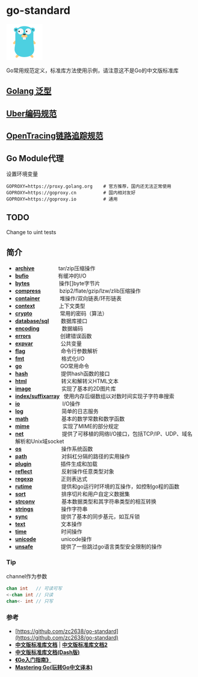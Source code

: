 # go-standard

![Go](https://raw.githubusercontent.com/zc2638/material/master/go/go.png)

Go常用规范定义，标准库方法使用示例，请注意这不是Go的中文版标准库

## [Golang 泛型](https://github.com/akutz/go-generics-the-hard-way)
## [Uber编码规范](./doc/style.md)
## <a href="https://github.com/opentracing-contrib/opentracing-specification-zh/blob/master/specification.md" target="_blank">OpenTracing链路追踪规范</a>

## Go Module代理
设置环境变量
```
GOPROXY=https://proxy.golang.org    # 官方推荐，国内还无法正常使用
GOPROXY=https://goproxy.cn          # 国内相对友好
GOPROXY=https://goproxy.io          # 通用
```

## TODO
Change to uint tests

## 简介

- [**archive**](./src/archive) &emsp;&emsp;&emsp;&emsp; tar/zip压缩操作
- [**bufio**](./src/bufio/example.go) &emsp;&emsp;&emsp;&emsp;&emsp; 有缓冲的I/O
- [**bytes**](./src/bytes/example.go) &emsp;&emsp;&emsp;&emsp;&emsp; 操作[]byte字节片
- [**compress**](./src/compress) &emsp;&emsp;&emsp; bzip2/flate/gzip/lzw/zlib压缩操作
- [**container**](./src/container) &emsp;&emsp;&emsp;&ensp;堆操作/双向链表/环形链表
- [**context**](./src/context/example.go) &emsp;&emsp;&emsp;&emsp;&nbsp;上下文类型
- [**crypto**](./src/crypto) &emsp;&emsp;&emsp;&emsp;&emsp;常用的密码（算法）
- [**database/sql**](./src/database/sql/example.go) &emsp;&emsp;数据库接口
- [**encoding**](./src/encoding) &emsp;&emsp;&emsp;&emsp;数据编码
- [**errors**](./src/errors/example.go) &emsp;&emsp;&emsp;&emsp;&emsp; 创建错误函数
- [**expvar**](./src/expvar/example.go) &emsp;&emsp;&emsp;&emsp;&emsp;公共变量
- [**flag**](./src/flag/example.go) &emsp;&emsp;&emsp;&emsp;&emsp;&emsp;&ensp;命令行参数解析
- [**fmt**](./src/fmt/example.go) &emsp;&emsp;&emsp;&emsp;&emsp;&emsp;&ensp; 格式化I/O
- [**go**](./src/go/example.md) &emsp;&emsp;&emsp;&emsp;&emsp;&emsp;&emsp;GO常用命令
- [**hash**](./src/hash) &emsp;&emsp;&emsp;&emsp;&emsp;&emsp;提供hash函数的接口
- [**html**](./src/html/example.go) &emsp;&emsp;&emsp;&emsp;&emsp;&emsp; 转义和解转义HTML文本
- [**image**](./src/image/example.go) &emsp;&emsp;&emsp;&emsp;&emsp;&ensp;实现了基本的2D图片库
- [**index/suffixarray**](./src/index/suffixarray/example.go) &ensp;使用内存后缀数组以对数时间实现子字符串搜索
- [**io**](./src/io/example.go) &emsp;&emsp;&emsp;&emsp;&emsp;&emsp;&emsp;&ensp; I/O操作
- [**log**](./src/log) &emsp;&emsp;&emsp;&emsp;&emsp;&emsp;&emsp;简单的日志服务
- [**math**](./src/math) &emsp;&emsp;&emsp;&emsp;&emsp;&emsp;基本的数学常数和数学函数
- [**mime**](./src/mime/example.go) &emsp;&emsp;&emsp;&emsp;&emsp;&emsp;实现了MIME的部分规定
- [**net**](./src/net) &emsp;&emsp;&emsp;&emsp;&emsp;&emsp;&emsp;提供了可移植的网络I/O接口，包括TCP/IP、UDP、域名解析和Unix域socket
- [**os**](./src/os) &emsp;&emsp;&emsp;&emsp;&emsp;&emsp;&emsp; 操作系统函数
- [**path**](./src/path/example.go) &emsp;&emsp;&emsp;&emsp;&emsp;&emsp; 对斜杠分隔的路径的实用操作
- [**plugin**](./src/plugin/example.go) &emsp;&emsp;&emsp;&emsp;&emsp; 插件生成和加载
- [**reflect**](./src/reflect/example.go) &emsp;&emsp;&emsp;&emsp;&emsp; 反射操作任意类型对象
- [**regexp**](./src/regexp/example.go) &emsp;&emsp;&emsp;&emsp;&emsp;正则表达式
- [**rutime**](./src/runtime) &emsp;&emsp;&emsp;&emsp;&emsp;&nbsp;提供和go运行时环境的互操作，如控制go程的函数
- [**sort**](./src/sort/example.go) &emsp;&emsp;&emsp;&emsp;&emsp;&emsp;&ensp;排序切片和用户自定义数据集
- [**strconv**](./src/strconv/example.go) &emsp;&emsp;&emsp;&emsp;&ensp; 基本数据类型和其字符串类型的相互转换
- [**strings**](./src/strings/example.go) &emsp;&emsp;&emsp;&emsp;&emsp;操作字符串
- [**sync**](./src/sync) &emsp;&emsp;&emsp;&emsp;&emsp;&emsp;提供了基本的同步基元，如互斥锁
- [**text**](./src/text) &emsp;&emsp;&emsp;&emsp;&emsp;&emsp;&ensp;文本操作
- [**time**](./src/time/example.go) &emsp;&emsp;&emsp;&emsp;&emsp;&emsp; 时间操作
- [**unicode**](./src/unicode) &emsp;&emsp;&emsp;&emsp;&ensp;unicode操作
- [**unsafe**](./src/unsafe/example.go) &emsp;&emsp;&emsp;&emsp;&emsp;提供了一些跳过go语言类型安全限制的操作

### Tip
channel作为参数
```go
chan int   // 可读可写
<-chan int // 只读
chan<- int // 只写
```

### 参考
- [https://github.com/zc2638/go-standard](https://github.com/zc2638/go-standard)
- [**中文版标准库文档**](https://studygolang.com/pkgdoc) | [**中文版标准库文档2**](http://www.php.cn/manual/view/35126.html)
- [**中文版标准库文档(Dash版)**](https://github.com/taigacute/GoDoc-CN)
- [**《Go入门指南》**](https://github.com/unknwon/the-way-to-go_ZH_CN)
- [**Mastering Go(玩转Go中文译本)**](https://github.com/hantmac/Mastering_Go_ZH_CN)


